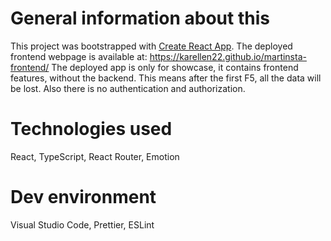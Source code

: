 # General information about this
This project was bootstrapped with [Create React App](https://github.com/facebook/create-react-app).
The deployed frontend webpage is available at: https://karellen22.github.io/martinsta-frontend/
The deployed app is only for showcase, it contains frontend features, without the backend. This means after the first F5, all the data will be lost. Also there is no authentication and authorization.

# Technologies used
React, TypeScript, React Router, Emotion

# Dev environment
Visual Studio Code, Prettier, ESLint
